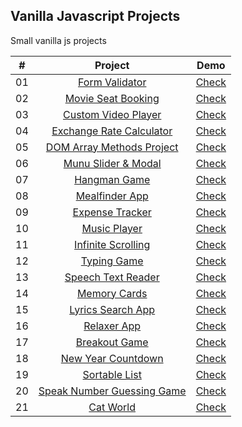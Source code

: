 ## Vanilla Javascript Projects

Small vanilla js projects

| # | Project | Demo |
|:-:|:-------:|:----:|
|01 | [Form Validator](https://github.com/wwdbsh/vanilla-js-projects/tree/master/form-validator) | [Check](https://wwdbsh.github.io/vanilla-js-projects/form-validator/) |
|02 | [Movie Seat Booking](https://github.com/wwdbsh/vanilla-js-projects/tree/master/movie-seat-booking) | [Check](https://wwdbsh.github.io/vanilla-js-projects/movie-seat-booking/) |
|03 | [Custom Video Player](https://github.com/wwdbsh/vanilla-js-projects/tree/master/custom-video-player) | [Check](https://wwdbsh.github.io/vanilla-js-projects/custom-video-player/) |
|04 | [Exchange Rate Calculator](https://github.com/wwdbsh/vanilla-js-projects/tree/master/exchange-rate-calculator) | [Check](https://wwdbsh.github.io/vanilla-js-projects/exchange-rate-calculator/) |
|05 | [DOM Array Methods Project](https://github.com/wwdbsh/vanilla-js-projects/tree/master/DOM-array-methods) | [Check](https://wwdbsh.github.io/vanilla-js-projects/DOM-array-methods/) |
|06 | [Munu Slider & Modal](https://github.com/wwdbsh/vanilla-js-projects/tree/master/menu-slider-and-modal) | [Check](https://wwdbsh.github.io/vanilla-js-projects/menu-slider-and-modal/) |
|07 | [Hangman Game](https://github.com/wwdbsh/vanilla-js-projects/tree/master/hangman-game) | [Check](https://wwdbsh.github.io/vanilla-js-projects/hangman-game/) |
|08 | [Mealfinder App](https://github.com/wwdbsh/vanilla-js-projects/tree/master/meal-finder) | [Check](https://wwdbsh.github.io/vanilla-js-projects/meal-finder/) |
|09 | [Expense Tracker](https://github.com/wwdbsh/vanilla-js-projects/tree/master/expense-tracker) | [Check](https://wwdbsh.github.io/vanilla-js-projects/expense-tracker/) |
|10 | [Music Player](https://github.com/wwdbsh/vanilla-js-projects/tree/master/music-player) | [Check](https://wwdbsh.github.io/vanilla-js-projects/music-player/) |
|11 | [Infinite Scrolling](https://github.com/wwdbsh/vanilla-js-projects/tree/master/infinite-scroll-posts) | [Check](https://wwdbsh.github.io/vanilla-js-projects/infinite-scroll-posts/) |
|12 | [Typing Game](https://github.com/wwdbsh/vanilla-js-projects/tree/master/typing-game) | [Check](https://wwdbsh.github.io/vanilla-js-projects/typing-game/) |
|13 | [Speech Text Reader](https://github.com/wwdbsh/vanilla-js-projects/tree/master/speech-text-reader) | [Check](https://wwdbsh.github.io/vanilla-js-projects/speech-text-reader/) |
|14 | [Memory Cards](https://github.com/wwdbsh/vanilla-js-projects/tree/master/memory-cards) | [Check](https://wwdbsh.github.io/vanilla-js-projects/memory-cards/) |
|15 | [Lyrics Search App](https://github.com/wwdbsh/vanilla-js-projects/tree/master/lyrics-search-app) | [Check](https://wwdbsh.github.io/vanilla-js-projects/lyrics-search-app/) |
|16 | [Relaxer App](https://github.com/wwdbsh/vanilla-js-projects/tree/master/relaxer-app) | [Check](https://wwdbsh.github.io/vanilla-js-projects/relaxer-app/) |
|17 | [Breakout Game](https://github.com/wwdbsh/vanilla-js-projects/tree/master/breakout-game) | [Check](https://wwdbsh.github.io/vanilla-js-projects/breakout-game/) |
|18 | [New Year Countdown](https://github.com/wwdbsh/vanilla-js-projects/tree/master/new-year-countdown) | [Check](https://wwdbsh.github.io/vanilla-js-projects/new-year-countdown/) |
|19 | [Sortable List](https://github.com/wwdbsh/vanilla-js-projects/tree/master/sortable-list) | [Check](https://wwdbsh.github.io/vanilla-js-projects/sortable-list/) |
|20 | [Speak Number Guessing Game](https://github.com/wwdbsh/vanilla-js-projects/tree/master/speak-number-guess) | [Check](https://wwdbsh.github.io/vanilla-js-projects/speak-number-guess/) |
|21 | [Cat World](https://github.com/wwdbsh/vanilla-js-projects/tree/master/cat-world) | [Check](https://wwdbsh.github.io/vanilla-js-projects/cat-world/) |